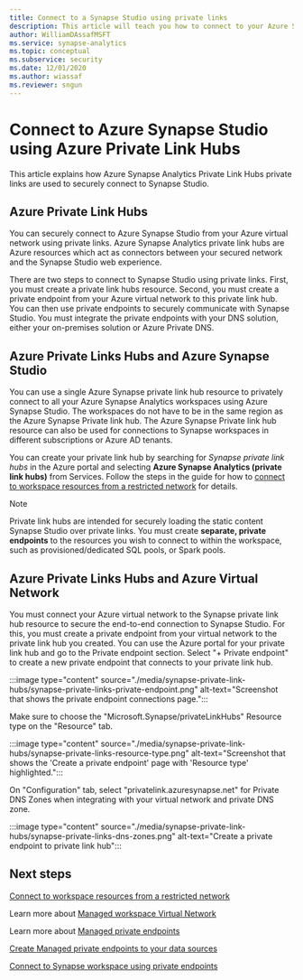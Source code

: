 ```yaml
---
title: Connect to a Synapse Studio using private links
description: This article will teach you how to connect to your Azure Synapse Studio using private links
author: WilliamDAssafMSFT 
ms.service: synapse-analytics 
ms.topic: conceptual
ms.subservice: security 
ms.date: 12/01/2020 
ms.author: wiassaf
ms.reviewer: sngun
---
```


# Connect to Azure Synapse Studio using Azure Private Link Hubs 

This article explains how Azure Synapse Analytics Private Link Hubs private links are used to securely connect to Synapse Studio. 

## Azure Private Link Hubs 
You can securely connect  to Azure Synapse Studio from your Azure virtual network using private links. Azure Synapse Analytics private link hubs are Azure resources which act as connectors between your secured network and the Synapse Studio web experience. 

There are two steps to connect to Synapse Studio using private links. First, you must create a private link hubs resource. Second, you must create a private endpoint from your Azure virtual network to this private link hub. You can then use private endpoints to securely communicate with Synapse Studio. You must integrate the private endpoints with your DNS solution, either your on-premises solution or Azure Private DNS. 

## Azure Private Links Hubs and Azure Synapse Studio
You can use a single Azure Synapse private link hub resource to privately connect to all your Azure Synapse Analytics workspaces using Azure Synapse Studio. The workspaces do not have to be in the same region as the Azure Synapse Private link hub. The Azure Synapse Private link hub resource can also be used for connections to Synapse workspaces in different subscriptions or Azure AD tenants.

You can create your private link hub by searching for *Synapse private link hubs* in the Azure portal and selecting **Azure Synapse Analytics (private link hubs)** from Services. Follow the steps in the guide for how to [connect to workspace resources from a restricted network](./how-to-connect-to-workspace-from-restricted-network.md) for details.

>[!NOTE]
>Private link hubs are intended for securely loading the static content Synapse Studio over private links. You must create **separate, private endpoints** to the  resources you wish to connect to within the workspace, such as provisioned/dedicated SQL pools, or Spark pools. 

## Azure Private Links Hubs and Azure Virtual Network
You must connect your Azure virtual network to the Synapse private link hub resource to secure the end-to-end connection to Synapse Studio. For this, you must create a private endpoint from your virtual network to the private link hub you created. You can use the Azure portal for your private link hub and go to the Private endpoint section. Select "+ Private endpoint" to create a new private endpoint that connects to your private link hub.

:::image type="content" source="./media/synapse-private-link-hubs/synapse-private-links-private-endpoint.png" alt-text="Screenshot that shows the private endpoint connections page.":::

Make sure to choose the "Microsoft.Synapse/privateLinkHubs" Resource type on the "Resource" tab.

:::image type="content" source="./media/synapse-private-link-hubs/synapse-private-links-resource-type.png" alt-text="Screenshot that shows the 'Create a private endpoint' page with 'Resource type' highlighted.":::

On "Configuration" tab, select "privatelink.azuresynapse.net" for Private DNS Zones when integrating with your virtual network and private DNS zone.

:::image type="content" source="./media/synapse-private-link-hubs/synapse-private-links-dns-zones.png" alt-text="Create a private endpoint to private link hub":::

## Next steps

[Connect to workspace resources from a restricted network](./how-to-connect-to-workspace-from-restricted-network.md)

Learn more about [Managed workspace Virtual Network](./synapse-workspace-managed-vnet.md)

Learn more about [Managed private endpoints](./synapse-workspace-managed-private-endpoints.md)

[Create Managed private endpoints to your data sources](./how-to-create-managed-private-endpoints.md)

[Connect to Synapse workspace using private endpoints](./how-to-connect-to-workspace-with-private-links.md)

